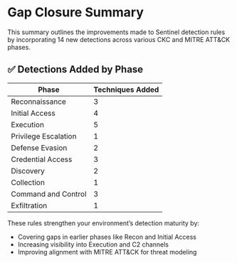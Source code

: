 # Gap Closure Summary

This summary outlines the improvements made to Sentinel detection rules by incorporating 14 new detections across various CKC and MITRE ATT&CK phases.

## ✅ Detections Added by Phase

| Phase                   | Techniques Added |
|------------------------|------------------|
| Reconnaissance         | 3                |
| Initial Access         | 4                |
| Execution              | 5                |
| Privilege Escalation   | 1                |
| Defense Evasion        | 2                |
| Credential Access      | 3                |
| Discovery              | 2                |
| Collection             | 1                |
| Command and Control    | 3                |
| Exfiltration           | 1                |

These rules strengthen your environment’s detection maturity by:
- Covering gaps in earlier phases like Recon and Initial Access
- Increasing visibility into Execution and C2 channels
- Improving alignment with MITRE ATT&CK for threat modeling

